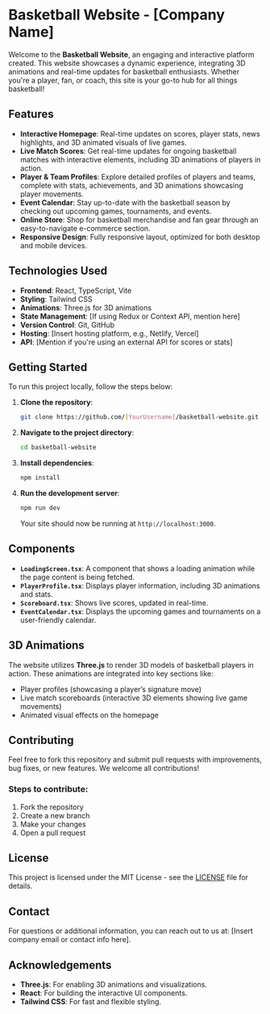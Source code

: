 # Basketball Website - [Company Name]

Welcome to the **Basketball Website**, an engaging and interactive platform created. This website showcases a dynamic experience, integrating 3D animations and real-time updates for basketball enthusiasts. Whether you're a player, fan, or coach, this site is your go-to hub for all things basketball!

## Features
- **Interactive Homepage**: Real-time updates on scores, player stats, news highlights, and 3D animated visuals of live games.
- **Live Match Scores**: Get real-time updates for ongoing basketball matches with interactive elements, including 3D animations of players in action.
- **Player & Team Profiles**: Explore detailed profiles of players and teams, complete with stats, achievements, and 3D animations showcasing player movements.
- **Event Calendar**: Stay up-to-date with the basketball season by checking out upcoming games, tournaments, and events.
- **Online Store**: Shop for basketball merchandise and fan gear through an easy-to-navigate e-commerce section.
- **Responsive Design**: Fully responsive layout, optimized for both desktop and mobile devices.

## Technologies Used
- **Frontend**: React, TypeScript, Vite
- **Styling**: Tailwind CSS
- **Animations**: Three.js for 3D animations
- **State Management**: [If using Redux or Context API, mention here]
- **Version Control**: Git, GitHub
- **Hosting**: [Insert hosting platform, e.g., Netlify, Vercel]
- **API**: [Mention if you're using an external API for scores or stats]

## Getting Started
To run this project locally, follow the steps below:

1. **Clone the repository**:
    ```bash
    git clone https://github.com/[YourUsername]/basketball-website.git
    ```
2. **Navigate to the project directory**:
    ```bash
    cd basketball-website
    ```
3. **Install dependencies**:
    ```bash
    npm install
    ```
4. **Run the development server**:
    ```bash
    npm run dev
    ```
    Your site should now be running at `http://localhost:3000`.

## Components
- **`LoadingScreen.tsx`**: A component that shows a loading animation while the page content is being fetched.
- **`PlayerProfile.tsx`**: Displays player information, including 3D animations and stats.
- **`Scoreboard.tsx`**: Shows live scores, updated in real-time.
- **`EventCalendar.tsx`**: Displays the upcoming games and tournaments on a user-friendly calendar.

## 3D Animations
The website utilizes **Three.js** to render 3D models of basketball players in action. These animations are integrated into key sections like:
- Player profiles (showcasing a player’s signature move)
- Live match scoreboards (interactive 3D elements showing live game movements)
- Animated visual effects on the homepage

## Contributing
Feel free to fork this repository and submit pull requests with improvements, bug fixes, or new features. We welcome all contributions!

### Steps to contribute:
1. Fork the repository
2. Create a new branch
3. Make your changes
4. Open a pull request

## License
This project is licensed under the MIT License - see the [LICENSE](LICENSE) file for details.

## Contact
For questions or additional information, you can reach out to us at: [Insert company email or contact info here].

## Acknowledgements
- **Three.js**: For enabling 3D animations and visualizations.
- **React**: For building the interactive UI components.
- **Tailwind CSS**: For fast and flexible styling.
